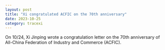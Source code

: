 ```yaml
---
layout: post
title: "Xi congratulated ACFIC on the 70th anniversary"
date: 2023-10-25
category: tracexi
---
```


On 10/24, Xi Jinping wrote a congratulation letter on the 70th anniversary of All-China Federation of Industry and Commerce (ACFIC).

